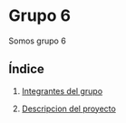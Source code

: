 # Grupo 6

Somos grupo 6

## Índice

1. [Integrantes del grupo](integrantes/integrantes.md)

2. [Descripcion del proyecto ](proyecto/main.md)

